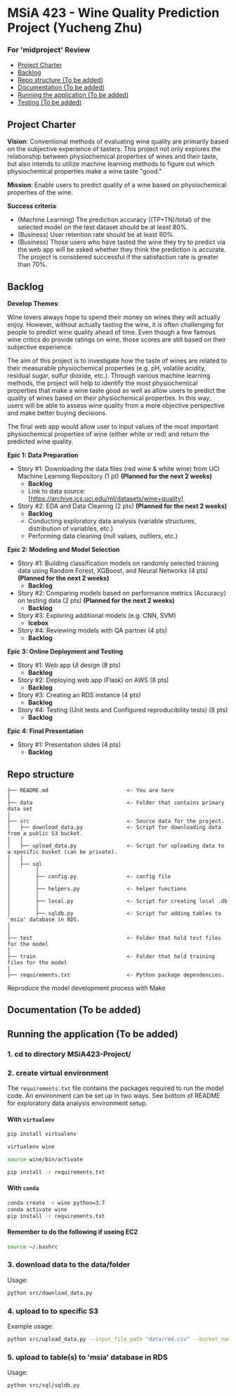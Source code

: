 # MSiA 423 - Wine Quality Prediction Project (Yucheng Zhu)
### For 'midproject' Review


<!-- toc -->
- [Project Charter](#project-charter)
- [Backlog](#backlog)
- [Repo structure (To be added)](#repo-structure)
- [Documentation (To be added)](#documentation)
- [Running the application (To be added)](#running-the-application)
- [Testing (To be added)](#testing)


<!-- tocstop -->

## Project Charter 

**Vision**: Conventional methods of evaluating wine quality are primarily based on the subjective experience of tasters. This project not only explores the relationship between physiochemical properties of wines and their taste, but also intends to utilize machine learning methods to figure out which physiochemical properties make a wine taste "good."

**Mission**: Enable users to predict quality of a wine based on physiochemical properties of the wine.

**Success criteria**: 
- (Machine Learning) The prediction accuracy ((TP+TN)/total) of the selected model on the test dataset should be at least 80%. 
- (Business) User retention rate should be at least 60%.
- (Business) Those users who have tasted the wine they try to predict via the web app will be asked whether they think the prediction is accurate. The project is considered successful if the satisfaction rate is greater than 70%. 

## Backlog 

**Develop Themes**: 

Wine lovers always hope to spend their money on wines they will actually enjoy. However, without actually tasting the wine, it is often challenging for people to predict wine quality ahead of time. Even though a few famous wine critics do provide ratings on wine, those scores are still based on their subjective experience. 

The aim of this project is to investigate how the taste of wines are related to their measurable physiochemical properties (e.g. pH, volatile acidity, residual sugar, sulfur dioxide, etc.). Through various machine learning methods, the project will help to identify the most physiochemical properties that make a wine taste good as well as allow users to predict the quality of wines based on their physiochemical properties. In this way, users will be able to assess wine quality from a more objective perspective and make better buying decisions.

The final web app would allow user to input values of the most important physiochemical properties of wine (either white or red) and return the predicted wine quality.


**Epic 1: Data Preparation** 
- Story #1: Downloading the data files (red wine & white wine) from UCI Machine Learning Repository (1 pt) **(Planned for the next 2 weeks)**
    - **Backlog**
    - Link to data source:[https://archive.ics.uci.edu/ml/datasets/wine+quality]
- Story #2: EDA and Data Cleaning (2 pts) **(Planned for the next 2 weeks)**
    - **Backlog**
    - Conducting exploratory data analysis (variable structures, distribution of variables, etc.)
    - Performing data cleaning (null values, outliers, etc.)
    
**Epic 2: Modeling and Model Selection** 
- Story #1: Building classification models on randomly selected training data using Random Forest, XGBoost, and Neural Networks (4 pts) **(Planned for the next 2 weeks)**
    - **Backlog**
- Story #2: Comparing models based on performance metrics (Accuracy) on testing data (2 pts) **(Planned for the next 2 weeks)**
    - **Backlog**
- Story #3: Exploring additional models (e.g. CNN, SVM)
    -   **Icebox**
- Story #4: Reviewing models with QA partner (4 pts)
    - **Backlog**
    
**Epic 3: Online Deployment and Testing** 
- Story #1: Web app UI design (8 pts)
    - **Backlog**
- Story #2: Deploying web app (Flask) on AWS (8 pts)
    - **Backlog**
- Story #3: Creating an RDS instance (4 pts)
    - **Backlog**
- Story #4: Testing (Unit tests and Configured reproducibility tests) (8 pts)
    - **Backlog**
    
**Epic 4: Final Presentation**  
- Story #1: Presentation slides (4 pts)
    - **Backlog**
    
    
    

    
## Repo structure

```
├── README.md                         <- You are here
│
├── data                              <- Folder that contains primary data set
│
├── src                               <- Source data for the project.
│   ├── download_data.py              <- Script for downloading data from a public S3 bucket.
│   │  
│   ├── upload_data.py                <- Script for uploading data to a specific busket (can be private).  
│   │   
│   ├── sql
│        │  
│        ├── config.py                <- config file  
│        │   
│        ├── helpers.py               <- helper functions
│        │ 
│        ├── local.py                 <- Script for creating local .db  
│        │   
│        ├── sqldb.py                 <- Script for adding tables to 'msia' database in RDS.
│
│
├── test                              <- Folder that hold test files for the model
│
├── train                             <- Folder that hold training files for the model
│                               
├── requirements.txt                  <- Python package dependencies.
```

Reproduce the model development process with Make

## Documentation (To be added)
## Running the application (To be added)

### 1. cd to directory MSiA423-Project/


### 2. create virtual environment

The `requirements.txt` file contains the packages required to run the model code. An environment can be set up in two ways. See bottom of README for exploratory data analysis environment setup. 

#### With `virtualenv`

```bash
pip install virtualenv

virtualenv wine

source wine/bin/activate

pip install -r requirements.txt

```
#### With `conda`

```bash
conda create -n wine python=3.7
conda activate wine
pip install -r requirements.txt

```


#### Remember to do the following if useing EC2
```bash
source ~/.bashrc

```


### 3. download data to the data/folder

Usage:
```bash
python src/download_data.py

```

### 4. upload to to specific S3

Example usage:
```bash
python src/upload_data.py --input_file_path "data/red.csv" --bucket_name "xxx" --output_file_path "xx/red.csv"

```
### 5. upload to table(s) to 'msia' database in RDS

Usage:
```bash
python src/sql/sqldb.py

```
